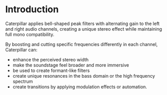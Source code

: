 # Introduction

<span class="txt-green">Caterpillar</span> applies bell-shaped peak filters with alternating gain to the left and right audio channels, creating a unique stereo effect while maintaining full mono compatibility.


By boosting and cutting specific frequencies differently in each channel, <span class="txt-green">Caterpillar</span> can:

- enhance the perceived stereo width
- make the soundstage feel broader and more immersive
- be used to create formant-like filters
- create unique resonances in the bass domain or the high frequency spectrum
- create transitions by applying modulation effects or automation. 


<div class="pb"></div>
